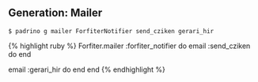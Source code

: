 ## Generation: Mailer

    $ padrino g mailer ForfiterNotifier send_cziken gerari_hir

{% highlight ruby %} 
Forfiter.mailer :forfiter_notifier do 
  email :send_cziken do 
  end
  
  email :gerari_hir do 
  end
end
{% endhighlight %}
